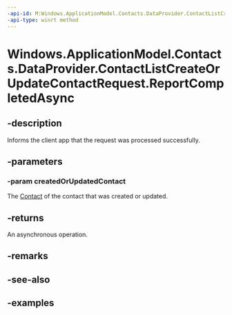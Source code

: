 ```yaml
---
-api-id: M:Windows.ApplicationModel.Contacts.DataProvider.ContactListCreateOrUpdateContactRequest.ReportCompletedAsync(Windows.ApplicationModel.Contacts.Contact)
-api-type: winrt method
---
```


<!-- Method syntax.
public IAsyncAction ContactListCreateOrUpdateContactRequest.ReportCompletedAsync(Contact createdOrUpdatedContact)
-->

# Windows.ApplicationModel.Contacts.DataProvider.ContactListCreateOrUpdateContactRequest.ReportCompletedAsync

## -description
Informs the client app that the request was processed successfully.

## -parameters
### -param createdOrUpdatedContact
The [Contact](../windows.applicationmodel.contacts/contact.md) of the contact that was created or updated.

## -returns
An asynchronous operation.

## -remarks

## -see-also

## -examples
